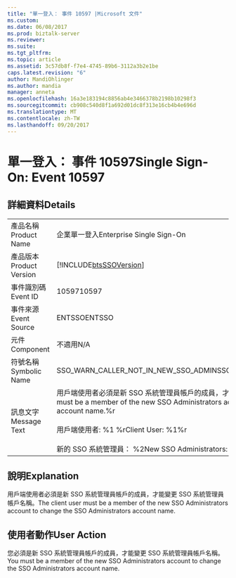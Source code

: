 ```yaml
---
title: "單一登入： 事件 10597 |Microsoft 文件"
ms.custom: 
ms.date: 06/08/2017
ms.prod: biztalk-server
ms.reviewer: 
ms.suite: 
ms.tgt_pltfrm: 
ms.topic: article
ms.assetid: 3c57db8f-f7e4-4745-89b6-3112a3b2e1be
caps.latest.revision: "6"
author: MandiOhlinger
ms.author: mandia
manager: anneta
ms.openlocfilehash: 16a3e183194c8856ab4e3466378b2198b10298f3
ms.sourcegitcommit: cb908c540d8f1a692d01dc8f313e16cb4b4e696d
ms.translationtype: MT
ms.contentlocale: zh-TW
ms.lasthandoff: 09/20/2017
---
```

# <a name="single-sign-on-event-10597"></a><span data-ttu-id="d6039-102">單一登入： 事件 10597</span><span class="sxs-lookup"><span data-stu-id="d6039-102">Single Sign-On: Event 10597</span></span>
## <a name="details"></a><span data-ttu-id="d6039-103">詳細資料</span><span class="sxs-lookup"><span data-stu-id="d6039-103">Details</span></span>  
  
|||  
|-|-|  
|<span data-ttu-id="d6039-104">產品名稱</span><span class="sxs-lookup"><span data-stu-id="d6039-104">Product Name</span></span>|<span data-ttu-id="d6039-105">企業單一登入</span><span class="sxs-lookup"><span data-stu-id="d6039-105">Enterprise Single Sign-On</span></span>|  
|<span data-ttu-id="d6039-106">產品版本</span><span class="sxs-lookup"><span data-stu-id="d6039-106">Product Version</span></span>|[!INCLUDE[btsSSOVersion](../includes/btsssoversion-md.md)]|  
|<span data-ttu-id="d6039-107">事件識別碼</span><span class="sxs-lookup"><span data-stu-id="d6039-107">Event ID</span></span>|<span data-ttu-id="d6039-108">10597</span><span class="sxs-lookup"><span data-stu-id="d6039-108">10597</span></span>|  
|<span data-ttu-id="d6039-109">事件來源</span><span class="sxs-lookup"><span data-stu-id="d6039-109">Event Source</span></span>|<span data-ttu-id="d6039-110">ENTSSO</span><span class="sxs-lookup"><span data-stu-id="d6039-110">ENTSSO</span></span>|  
|<span data-ttu-id="d6039-111">元件</span><span class="sxs-lookup"><span data-stu-id="d6039-111">Component</span></span>|<span data-ttu-id="d6039-112">不適用</span><span class="sxs-lookup"><span data-stu-id="d6039-112">N/A</span></span>|  
|<span data-ttu-id="d6039-113">符號名稱</span><span class="sxs-lookup"><span data-stu-id="d6039-113">Symbolic Name</span></span>|<span data-ttu-id="d6039-114">SSO_WARN_CALLER_NOT_IN_NEW_SSO_ADMIN</span><span class="sxs-lookup"><span data-stu-id="d6039-114">SSO_WARN_CALLER_NOT_IN_NEW_SSO_ADMIN</span></span>|  
|<span data-ttu-id="d6039-115">訊息文字</span><span class="sxs-lookup"><span data-stu-id="d6039-115">Message Text</span></span>|<span data-ttu-id="d6039-116">用戶端使用者必須是新 SSO 系統管理員帳戶的成員，才能變更 SSO 管理帳戶 name.%r</span><span class="sxs-lookup"><span data-stu-id="d6039-116">The client user must be a member of the new SSO Administrators account to change the SSO Administrators account name.%r</span></span><br /><br /> <span data-ttu-id="d6039-117">用戶端使用者: %1 %r</span><span class="sxs-lookup"><span data-stu-id="d6039-117">Client User: %1%r</span></span><br /><br /> <span data-ttu-id="d6039-118">新的 SSO 系統管理員： %2</span><span class="sxs-lookup"><span data-stu-id="d6039-118">New SSO Administrators: %2</span></span>|  
  
## <a name="explanation"></a><span data-ttu-id="d6039-119">說明</span><span class="sxs-lookup"><span data-stu-id="d6039-119">Explanation</span></span>  
 <span data-ttu-id="d6039-120">用戶端使用者必須是新 SSO 系統管理員帳戶的成員，才能變更 SSO 系統管理員帳戶名稱。</span><span class="sxs-lookup"><span data-stu-id="d6039-120">The client user must be a member of the new SSO Administrators account to change the SSO Administrators account name.</span></span>  
  
## <a name="user-action"></a><span data-ttu-id="d6039-121">使用者動作</span><span class="sxs-lookup"><span data-stu-id="d6039-121">User Action</span></span>  
 <span data-ttu-id="d6039-122">您必須是新 SSO 系統管理員帳戶的成員，才能變更 SSO 系統管理員帳戶名稱。</span><span class="sxs-lookup"><span data-stu-id="d6039-122">You must be a member of the new SSO Administrators account to change the SSO Administrators account name.</span></span>